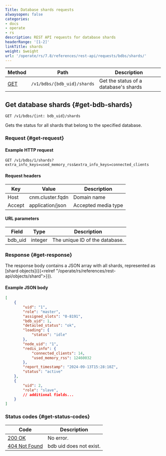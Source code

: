```yaml
---
Title: Database shards requests
alwaysopen: false
categories:
- docs
- operate
- rs
description: REST API requests for database shards
headerRange: '[1-2]'
linkTitle: shards
weight: $weight
url: '/operate/rs/7.8/references/rest-api/requests/bdbs/shards/'
---
```


| Method | Path | Description |
|--------|------|-------------|
| [GET](#get-bdb-shards) | `/v1/bdbs/{bdb_uid}/shards` | Get the status of a database's shards |

## Get database shards {#get-bdb-shards}

	GET /v1/bdbs/{int: bdb_uid}/shards

Gets the status for all shards that belong to the specified database.

### Request {#get-request} 

#### Example HTTP request

	GET /v1/bdbs/1/shards?extra_info_keys=used_memory_rss&extra_info_keys=connected_clients

#### Request headers

| Key | Value | Description |
|-----|-------|-------------|
| Host | cnm.cluster.fqdn | Domain name |
| Accept | application/json | Accepted media type |

#### URL parameters

| Field | Type | Description |
|-------|------|-------------|
| bdb_uid | integer | The unique ID of the database. |

### Response {#get-response} 

The response body contains a JSON array with all shards, represented as [shard objects]({{<relref "/operate/rs/references/rest-api/objects/shard">}}).

#### Example JSON body

```json
[
    {
        "uid": "1",
		"role": "master",
		"assigned_slots": "0-8191",
        "bdb_uid": 1,
        "detailed_status": "ok",
        "loading": {
            "status": "idle"
        },
        "node_uid": "1",
        "redis_info": {
			"connected_clients": 14,
            "used_memory_rss": 12460032
        },
        "report_timestamp": "2024-09-13T15:28:10Z",
        "status": "active"
    },
    {
        "uid": 2,
        "role": "slave",
        // additional fields...
    }
]
```

### Status codes {#get-status-codes} 

| Code | Description |
|------|-------------|
| [200 OK](https://www.rfc-editor.org/rfc/rfc9110.html#name-200-ok) | No error. |
| [404 Not Found](https://www.rfc-editor.org/rfc/rfc9110.html#name-404-not-found) | bdb uid does not exist. |
